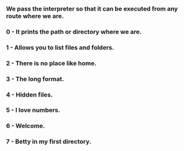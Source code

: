 ### We pass the interpreter so that it can be executed from any route where we are.
### 0 - It prints the path or directory where we are.
### 1 - Allows you to list files and folders.
### 2 -  There is no place like home.
### 3 - The long format.
### 4 - Hidden files.
### 5 - I love numbers.
### 6 - Welcome.
### 7 - Betty in my first directory.
